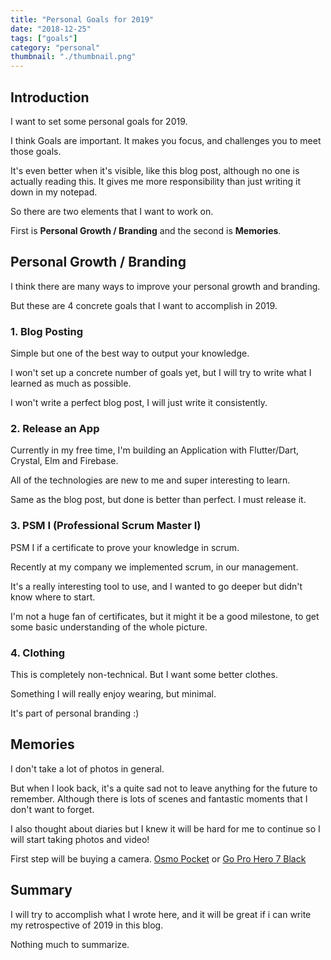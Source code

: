 ```yaml
---
title: "Personal Goals for 2019"
date: "2018-12-25"
tags: ["goals"]
category: "personal"
thumbnail: "./thumbnail.png"
---
```


## Introduction

I want to set some personal goals for 2019.

I think Goals are important.
It makes you focus, and challenges you to meet those goals.

It's even better when it's visible, like this blog post, although no one is actually reading this.
It gives me more responsibility than just writing it down in my notepad.

So there are two elements that I want to work on.

First is **Personal Growth / Branding** and the second is **Memories**.

## Personal Growth / Branding

I think there are many ways to improve your personal growth and branding.

But these are 4 concrete goals that I want to accomplish in 2019.

### 1. Blog Posting

Simple but one of the best way to output your knowledge.

I won't set up a concrete number of goals yet, but I will try to write what I learned as much as possible.

I won't write a perfect blog post, I will just write it consistently.

### 2. Release an App

Currently in my free time, I'm building an Application with Flutter/Dart, Crystal, Elm and Firebase.

All of the technologies are new to me and super interesting to learn.

Same as the blog post, but done is better than perfect. I must release it.

### 3. PSM I (Professional Scrum Master I)

PSM I if a certificate to prove your knowledge in scrum.

Recently at my company we implemented scrum, in our management.

It's a really interesting tool to use, and I wanted to go deeper but didn't know where to start.

I'm not a huge fan of certificates, but it might it be a good milestone, to get some basic understanding of the whole picture.

### 4. Clothing

This is completely non-technical. But I want some better clothes.

Something I will really enjoy wearing, but minimal.

It's part of personal branding :)

## Memories

I don't take a lot of photos in general.

But when I look back, it's a quite sad not to leave anything for the future to remember. Although there is lots of scenes and fantastic moments that I don't want to forget.

I also thought about diaries but I knew it will be hard for me to continue so I will start taking photos and video!

First step will be buying a camera. [Osmo Pocket](https://www.dji.com/jp/osmo-pocket) or [Go Pro Hero 7 Black](https://jp.shop.gopro.com/APAC/cameras/hero7-black/CHDHX-701-master.html)

## Summary

I will try to accomplish what I wrote here, and it will be great if i can write my retrospective of 2019 in this blog.

Nothing much to summarize.
